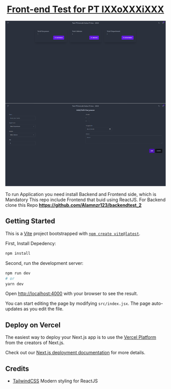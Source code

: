 <h1 align="center">
  <a href="https://github.com/Alamnzr123/frontend_test2">
   Front-end Test for PT IXXoXXXiXXX
  </a>
  <br />
</h1>

![screenshot](public/ss2.png)

To run Application you need install Backend and Frontend side, which is Mandatory
This repo include Frontend that buid using ReactJS. For Backend clone this Repo
**https://github.com/Alamnzr123/backendtest_2**


## Getting Started

This is a [Vite](https://vitejs.dev/) project bootstrapped with [`npm create vite@latest`](https://vitejs.dev/guide/).

First, Install Depedency:

```bash
npm install
```

Second, run the development server:

```bash
npm run dev
# or
yarn dev
```

Open [http://localhost:4000](http://localhost:4000) with your browser to see the result.

You can start editing the page by modifying `src/index.jsx`. The page auto-updates as you edit the file.

## Deploy on Vercel

The easiest way to deploy your Next.js app is to use the [Vercel Platform](https://vercel.com/new?utm_medium=default-template&filter=next.js&utm_source=create-next-app&utm_campaign=create-next-app-readme) from the creators of Next.js.

Check out our [Next.js deployment documentation](https://nextjs.org/docs/deployment) for more details.

## Credits
- [TailwindCSS](https://tailwindcss.com/) Modern styling for ReactJS
